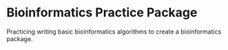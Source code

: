 # Bioinformatics Practice Package
Practicing writing basic bioinformatics algorithms to create a bioinformatics package.
